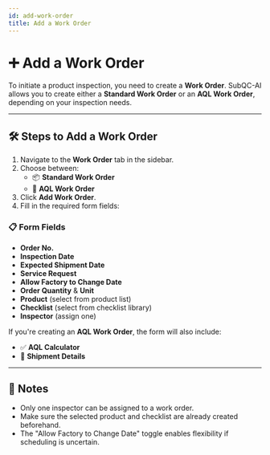 ```yaml
---
id: add-work-order
title: Add a Work Order
---
```


# ➕ Add a Work Order

To initiate a product inspection, you need to create a **Work Order**. SubQC-AI allows you to create either a **Standard Work Order** or an **AQL Work Order**, depending on your inspection needs.

---

## 🛠️ Steps to Add a Work Order

1. Navigate to the **Work Order** tab in the sidebar.
2. Choose between:
   - 📦 **Standard Work Order**
   - 📏 **AQL Work Order**
3. Click **Add Work Order**.
4. Fill in the required form fields:

### 📋 Form Fields

- **Order No.**
- **Inspection Date**
- **Expected Shipment Date**
- **Service Request**
- **Allow Factory to Change Date**
- **Order Quantity** & **Unit**
- **Product** (select from product list)
- **Checklist** (select from checklist library)
- **Inspector** (assign one)

If you're creating an **AQL Work Order**, the form will also include:

- ✅ **AQL Calculator**
- 🚚 **Shipment Details**

---

## 📎 Notes

- Only one inspector can be assigned to a work order.
- Make sure the selected product and checklist are already created beforehand.
- The "Allow Factory to Change Date" toggle enables flexibility if scheduling is uncertain.
